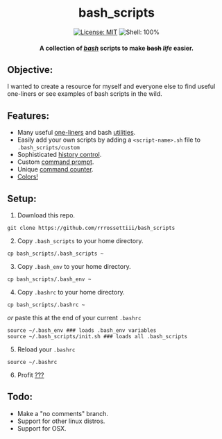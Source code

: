 
<h1 align="center">bash_scripts</h1>

<div align="center">
  
[![License: MIT](https://img.shields.io/badge/License-MIT-yellow.svg)](https://opensource.org/licenses/MIT)
![Shell: 100%](https://img.shields.io/badge/Shell-100%25-green)
  
#### A collection of *[bash](https://www.gnu.org/software/bash/manual/bash.html)* scripts to make ~~bash~~ *life* easier.

</div>

## Objective:
I wanted to create a resource for myself and everyone else to find useful one-liners or see examples of bash scripts in the wild.

## Features:
- Many useful [one-liners](https://github.com/rrrossettiii/bash_scripts/blob/trunk/.bash_scripts/bash/08-aliases.sh) and bash [utilities](https://github.com/rrrossettiii/bash_scripts/blob/trunk/.bash_scripts/bash/16-fn_utils.sh).
- Easily add your own scripts by adding a `<script-name>.sh` file to `.bash_scripts/custom`
- Sophisticated [history control](https://github.com/rrrossettiii/bash_scripts/blob/trunk/.bash_scripts/bash/00-history_control.sh).
- Custom [command prompt](https://github.com/rrrossettiii/bash_scripts/blob/trunk/.bash_scripts/bash/64-ultimate_command_prompt.sh).
- Unique [command counter](https://github.com/rrrossettiii/bash_scripts/blob/trunk/.bash_scripts/bash/32-command_counter.sh).
- [Colors!](https://github.com/rrrossettiii/bash_scripts/blob/trunk/.bash_scripts/bash/04-colors.sh)

## Setup:
1. Download this repo.
```
git clone https://github.com/rrrossettiii/bash_scripts
```
2. Copy `.bash_scripts` to your home directory.
```
cp bash_scripts/.bash_scripts ~
```
3. Copy `.bash_env` to your home directory.
```
cp bash_scripts/.bash_env ~
```
4. Copy `.bashrc` to your home directory.
```
cp bash_scripts/.bashrc ~
```
  *or* paste this at the end of your current `.bashrc`  
```
source ~/.bash_env ### loads .bash_env variables
source ~/.bash_scripts/init.sh ### loads all .bash_scripts
```
5. Reload your `.bashrc`
```
source ~/.bashrc
```
6. Profit [???]()

## Todo:
- Make a "no comments" branch.
- Support for other linux distros.
- Support for OSX.
